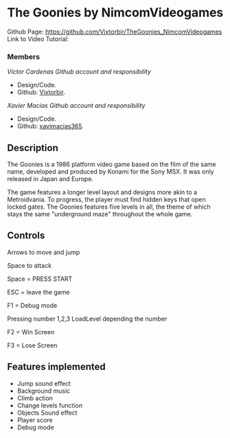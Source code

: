 # The Goonies by NimcomVideogames

Github Page: https://github.com/Vixtorbir/TheGoonies_NimcomVideogames
Link to Video Tutorial: 

### Members

_Víctor Cardenas Github account and responsibility_
* Design/Code.
* Github: [Vixtorbir](https://github.com/Vixtorbir).

_Xavier Macias Github account and responsibility_
* Design/Code.
* Github: [xavimacias365](https://github.com/xavimacias365).

## Description 

The Goonies is a 1986 platform video game based on the film of the same name, developed and produced by Konami for the Sony MSX. It was only released in Japan and Europe.

The game features a longer level layout and designs more akin to a Metroidvania. To progress, the player must find hidden keys that open locked gates. The Goonies features five levels in all, the theme of which stays the same "underground maze" throughout the whole game.

## Controls

Arrows to move and jump

Space to attack

Space = PRESS START

ESC = leave the game

F1 = Debug mode

Pressing number 1,2,3 LoadLevel depending the number

F2 = Win Screen

F3 = Lose Screen

## Features implemented

- Jump sound effect
- Background music
- Climb action
- Change levels function
- Objects Sound effect
- Player score
- Debug mode
 
